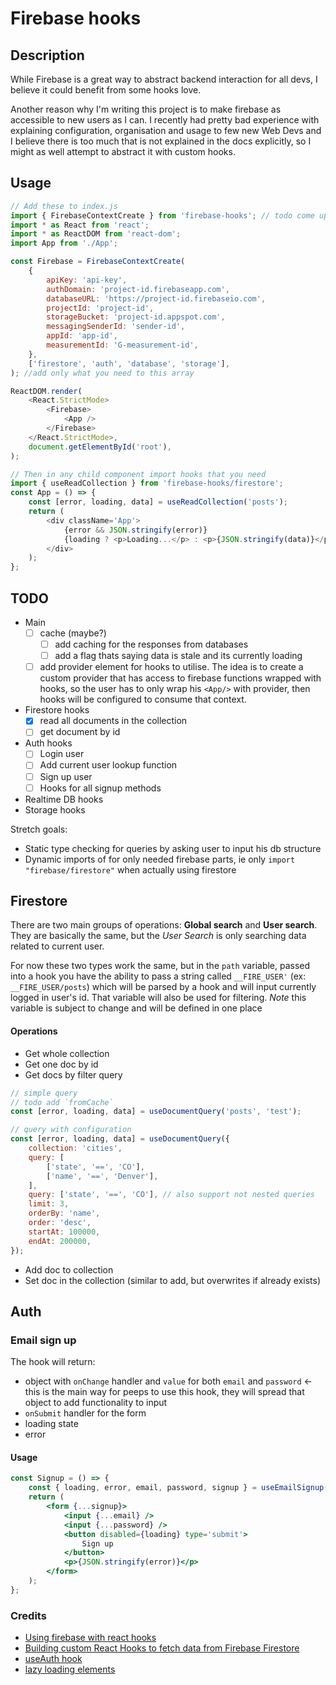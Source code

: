 # Firebase hooks

## Description

While Firebase is a great way to abstract backend interaction for all devs, I believe it could benefit from some hooks love.

Another reason why I'm writing this project is to make firebase as accessible to new users as I can.
I recently had pretty bad experience with explaining configuration, organisation and usage to few new Web Devs and I believe there is too much that is not explained in the docs explicitly, so I might as well attempt to abstract it with custom hooks.

## Usage

```js
// Add these to index.js
import { FirebaseContextCreate } from 'firebase-hooks'; // todo come up with name
import * as React from 'react';
import * as ReactDOM from 'react-dom';
import App from './App';

const Firebase = FirebaseContextCreate(
	{
		apiKey: 'api-key',
		authDomain: 'project-id.firebaseapp.com',
		databaseURL: 'https://project-id.firebaseio.com',
		projectId: 'project-id',
		storageBucket: 'project-id.appspot.com',
		messagingSenderId: 'sender-id',
		appId: 'app-id',
		measurementId: 'G-measurement-id',
	},
	['firestore', 'auth', 'database', 'storage'],
); //add only what you need to this array

ReactDOM.render(
	<React.StrictMode>
		<Firebase>
			<App />
		</Firebase>
	</React.StrictMode>,
	document.getElementById('root'),
);

// Then in any child component import hooks that you need
import { useReadCollection } from 'firebase-hooks/firestore';
const App = () => {
	const [error, loading, data] = useReadCollection('posts');
	return (
		<div className='App'>
			{error && JSON.stringify(error)}
			{loading ? <p>Loading...</p> : <p>{JSON.stringify(data)}</p>}
		</div>
	);
};
```

## TODO

- Main
  - [ ] cache (maybe?)
    - [ ] add caching for the responses from databases
    - [ ] add a flag thats saying data is stale and its currently loading
  - [ ] add provider element for hooks to utilise. The idea is to create a custom provider that has access to firebase functions wrapped with hooks, so the user has to only wrap his `<App/>` with provider, then hooks will be configured to consume that context.
- Firestore hooks
  - [x] read all documents in the collection
  - [ ] get document by id
- Auth hooks
  - [ ] Login user
  - [ ] Add current user lookup function
  - [ ] Sign up user
  - [ ] Hooks for all signup methods
- Realtime DB hooks
- Storage hooks

Stretch goals:

- Static type checking for queries by asking user to input his db structure
- Dynamic imports of for only needed firebase parts, ie only `import "firebase/firestore"` when actually using firestore

## Firestore

There are two main groups of operations: **Global search** and **User search**. They are basically the same, but the _User Search_ is only searching data related to current user.

For now these two types work the same, but in the `path` variable, passed into a hook you have the ability to pass a string called `__FIRE_USER'` (ex: `__FIRE_USER/posts`) which will be parsed by a hook and will input currently logged in user's id. That variable will also be used for filtering.
_Note_ this variable is subject to change and will be defined in one place

#### Operations

- Get whole collection
- Get one doc by id
- Get docs by filter query

```js
// simple query
// todo add `fromCache`
const [error, loading, data] = useDocumentQuery('posts', 'test');

// query with configuration
const [error, loading, data] = useDocumentQuery({
	collection: 'cities',
	query: [
		['state', '==', 'CO'],
		['name', '==', 'Denver'],
	],
	query: ['state', '==', 'CO'], // also support not nested queries
	limit: 3,
	orderBy: 'name',
	order: 'desc',
	startAt: 100000,
	endAt: 200000,
});
```

- Add doc to collection
- Set doc in the collection (similar to add, but overwrites if already exists)

## Auth

### Email sign up

The hook will return:

- object with `onChange` handler and `value` for both `email` and `password` <- this is the main way for peeps to use this hook, they will spread that object to add functionality to input
- `onSubmit` handler for the form
- loading state
- error

#### Usage

```jsx
const Signup = () => {
	const { loading, error, email, password, signup } = useEmailSignup();
	return (
		<form {...signup}>
			<input {...email} />
			<input {...password} />
			<button disabled={loading} type='submit'>
				Sign up
			</button>
			<p>{JSON.stringify(error)}</p>
		</form>
	);
};
```

### Credits

- [Using firebase with react hooks](https://benmcmahen.com/using-firebase-with-react-hooks/)
- [Building custom React Hooks to fetch data from Firebase Firestore](https://www.williamkurniawan.com/blog/building-custom-react-hooks-to-fetch-data-from-firebase-firestore)
- [useAuth hook](https://usehooks.com/useAuth/)
- [lazy loading elements](https://medium.com/@prawira/react-conditional-import-conditional-css-import-110cc58e0da6)

